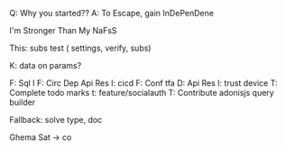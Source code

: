   Q:  Why you started??
  A: To Escape, gain InDePenDene
  
  I'm Stronger Than My NaFsS 


This:
subs
test ( settings, verify, subs)


K: data on params?

F: Sql I
F: Circ Dep Api Res
I: cicd
F: Conf tfa
D: Api Res
I: trust device
T: Complete todo marks
t: feature/socialauth
T: Contribute adonisjs query builder


Fallback: solve type, doc


Ghema
Sat -> co